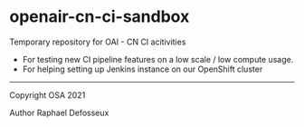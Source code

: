 # openair-cn-ci-sandbox
Temporary repository for OAI - CN CI acitivities

- For testing new CI pipeline features on a low scale / low compute usage.
- For helping setting up Jenkins instance on our OpenShift cluster

---

Copyright OSA 2021

Author Raphael Defosseux
